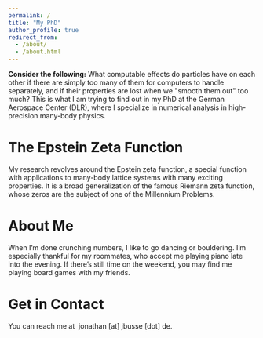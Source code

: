 ```yaml
---
permalink: /
title: "My PhD"
author_profile: true
redirect_from: 
  - /about/
  - /about.html
---
```



**Consider the following:** What computable effects do particles have on each other if there are simply too many of them for computers to handle separately, and if their properties are lost when we "smooth them out" too much?
This is what I am trying to find out in my PhD at the German Aerospace Center (DLR), where I specialize in numerical analysis in high-precision many-body physics.

The Epstein Zeta Function
======
My research revolves around the Epstein zeta function, a special function with applications to many-body lattice systems with many exciting properties. It is a broad generalization of the famous Riemann zeta function, whose zeros are the subject of one of the Millennium Problems.

About Me
======
When I’m done crunching numbers, I like to go dancing or bouldering. I’m especially thankful for my roommates, who accept me playing piano late into the evening. If there’s still time on the weekend, you may find me playing board games with my friends.

Get in Contact
=====
You can reach me at 
<span style="unicode-bidi:bidi-override; direction: rtl;">
ed&nbsp;[tod]&nbsp;essubj&nbsp;[ta]&nbsp;nahtanoj
</span>.


